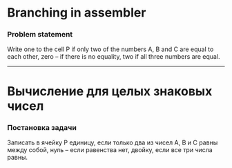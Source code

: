 # Branching in assembler

### Problem statement
Write one to the cell P if only two of the numbers A, B and C are equal to each other, zero – if there is no equality, two if all three numbers are equal.

____

# Вычисление для целых знаковых чисел
### Постановка задачи
Записать в ячейку Р единицу, если только два из чисел А, В и С равны между собой, нуль – если равенства нет, двойку, если все три числа равны.


